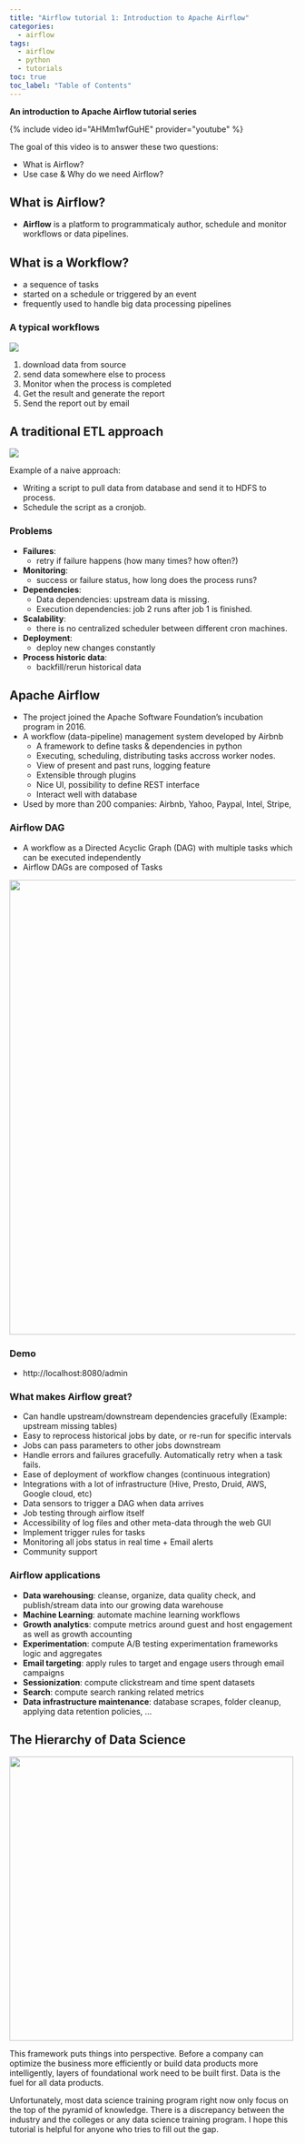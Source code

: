 ```yaml
---
title: "Airflow tutorial 1: Introduction to Apache Airflow"
categories:
  - airflow
tags:
  - airflow
  - python
  - tutorials
toc: true
toc_label: "Table of Contents"
---
```


__An introduction to Apache Airflow tutorial series__

{% include video id="AHMm1wfGuHE" provider="youtube" %}

The goal of this video is to answer these two questions:
- What is Airflow?
- Use case & Why do we need Airflow?

## What is Airflow?

- __Airflow__ is a platform to programmaticaly author, schedule and monitor workflows or data pipelines.

## What is a Workflow?
- a sequence of tasks
- started on a schedule or triggered by an event
- frequently used to handle big data processing pipelines

### A typical workflows

<img src="/images/2018-11-19-airflow-tutorial-introduction/Screen Shot 2018-11-18 at 3.15.40 PM.png">

1. download data from source
2. send data somewhere else to process
3. Monitor when the process is completed
4. Get the result and generate the report
5. Send the report out by email

## A traditional ETL approach

<img src="/images/2018-11-19-airflow-tutorial-introduction/Screen Shot 2018-11-18 at 3.25.53 PM.png">

Example of a naive approach:
- Writing a script to pull data from database and send it to HDFS to process.
- Schedule the script as a cronjob.

### Problems

- __Failures__: 
    - retry if failure happens (how many times? how often?)
- __Monitoring__: 
    - success or failure status, how long does the process runs?
- __Dependencies__:
    - Data dependencies: upstream data is missing.
    - Execution dependencies: job 2 runs after job 1 is finished.
- __Scalability__:
    - there is no centralized scheduler between different cron machines.
- __Deployment__:
    - deploy new changes constantly
- __Process historic data__:
    - backfill/rerun historical data

## Apache Airflow

- The project joined the Apache Software Foundation’s incubation program in 2016.
- A workflow (data-pipeline) management system developed by Airbnb
    - A framework to define tasks & dependencies in python
    - Executing, scheduling, distributing tasks accross worker nodes.
    - View of present and past runs, logging feature
    - Extensible through plugins
    - Nice UI, possibility to define REST interface
    - Interact well with database
- Used by more than 200 companies: Airbnb, Yahoo, Paypal, Intel, Stripe,

### Airflow DAG

- A workflow as a Directed Acyclic Graph (DAG) with multiple tasks which can be executed independently
- Airflow DAGs are composed of Tasks

<img src="/images/2018-11-19-airflow-tutorial-introduction/airflow-dag.png" height="800" width="800">

### Demo

- http://localhost:8080/admin

### What makes Airflow great?

- Can handle upstream/downstream dependencies gracefully (Example: upstream missing tables)
- Easy to reprocess historical jobs by date, or re-run for specific intervals
- Jobs can pass parameters to other jobs downstream
- Handle errors and failures gracefully.  Automatically retry when a task fails.
- Ease of deployment of workflow changes (continuous integration)
- Integrations with a lot of infrastructure (Hive, Presto, Druid,  AWS, Google cloud, etc)
- Data sensors to trigger a DAG when data arrives
- Job testing through airflow itself
- Accessibility of log files and other meta-data through the web GUI
- Implement trigger rules for tasks
- Monitoring all jobs status in real time + Email alerts
- Community support

### Airflow applications

- __Data warehousing__: cleanse, organize, data quality check, and publish/stream data into our growing data warehouse
- __Machine Learning__: automate machine learning workflows
- __Growth analytics__: compute metrics around guest and host engagement as well as growth accounting
- __Experimentation__: compute A/B testing experimentation frameworks logic and aggregates
- __Email targeting__: apply rules to target and engage users through email campaigns
- __Sessionization__: compute clickstream and time spent datasets
- __Search__: compute search ranking related metrics
- __Data infrastructure maintenance__: database scrapes, folder cleanup, applying data retention policies, …


## The Hierarchy of Data Science

<img src="/images/2018-11-19-airflow-tutorial-introduction/Screen Shot 2018-11-09 at 9.11.11 PM.png" height="500" width="500">

This framework puts things into perspective. Before a company can optimize the business more efficiently or build data products more intelligently, layers of foundational work need to be built first. Data is the fuel for all data products. 

Unfortunately, most data science training program right now only focus on the top of the pyramid of knowledge. There is a discrepancy between the industry and the colleges or any data science training program. I hope this tutorial is helpful for anyone who tries to fill out the gap.
